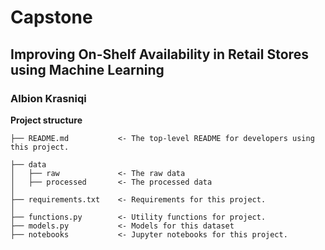 # Capstone

## Improving On-Shelf Availability in Retail Stores using Machine Learning

### Albion Krasniqi

**Project structure**
```
├── README.md           <- The top-level README for developers using this project.

├── data
│   ├── raw             <- The raw data
│   ├── processed       <- The processed data
│
├── requirements.txt    <- Requirements for this project.
│
├── functions.py        <- Utility functions for project.
├── models.py           <- Models for this dataset
├── notebooks           <- Jupyter notebooks for this project.
```
